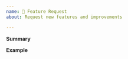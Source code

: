 ```yaml
---
name: 🚀 Feature Request
about: Request new features and improvements

---
```


**Summary**  
<!-- Description of the new feature -->

**Example**  
<!-- An example of the new feature in action
     If the new feature changes an existing feature, include the actual and expected results -->
